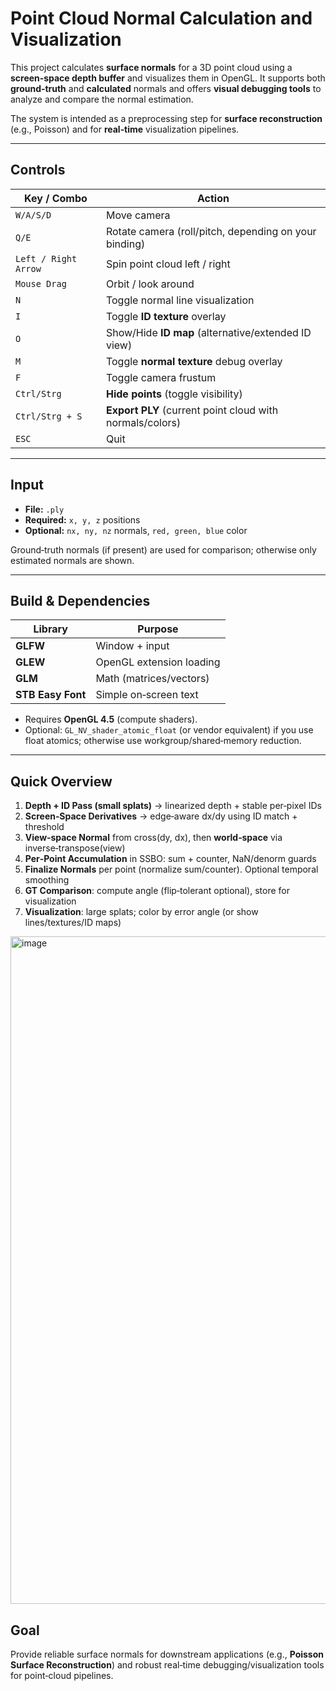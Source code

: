 # Point Cloud Normal Calculation and Visualization 

This project calculates **surface normals** for a 3D point cloud using a **screen‑space depth buffer** and visualizes them in OpenGL. It supports both **ground‑truth** and **calculated** normals and offers **visual debugging tools** to analyze and compare the normal estimation.

The system is intended as a preprocessing step for **surface reconstruction** (e.g., Poisson) and for **real‑time** visualization pipelines.


---

## Controls

| Key / Combo          | Action                                                   |
| -------------------- | -------------------------------------------------------- |
| `W/A/S/D`            | Move camera                                              |
| `Q/E`                | Rotate camera (roll/pitch, depending on your binding)    |
| `Left / Right Arrow` | Spin point cloud left / right                            |
| `Mouse Drag`         | Orbit / look around                                      |
| `N`                  | Toggle normal line visualization                         |
| `I`                  | Toggle **ID texture** overlay                            |
| `O`                  | Show/Hide **ID map** (alternative/extended ID view)      |
| `M`                  | Toggle **normal texture** debug overlay                  |
| `F`                  | Toggle camera frustum                                    |
| `Ctrl/Strg`          | **Hide points** (toggle visibility)                      |
| `Ctrl/Strg + S`      | **Export PLY** (current point cloud with normals/colors) |
| `ESC`                | Quit                                                     |

---

## Input

* **File:** `.ply`
* **Required:** `x, y, z` positions
* **Optional:** `nx, ny, nz` normals, `red, green, blue` color

Ground‑truth normals (if present) are used for comparison; otherwise only estimated normals are shown.

---

## Build & Dependencies

| Library           | Purpose                  |
| ----------------- | ------------------------ |
| **GLFW**          | Window + input           |
| **GLEW**          | OpenGL extension loading |
| **GLM**           | Math (matrices/vectors)  |
| **STB Easy Font** | Simple on‑screen text    |

* Requires **OpenGL 4.5** (compute shaders).
* Optional: `GL_NV_shader_atomic_float` (or vendor equivalent) if you use float atomics; otherwise use workgroup/shared‑memory reduction.

---

## Quick Overview

1. **Depth + ID Pass (small splats)** → linearized depth + stable per‑pixel IDs
2. **Screen‑Space Derivatives** → edge‑aware dx/dy using ID match + threshold
3. **View‑space Normal** from cross(dy, dx), then **world‑space** via inverse‑transpose(view)
4. **Per‑Point Accumulation** in SSBO: sum + counter, NaN/denorm guards
5. **Finalize Normals** per point (normalize sum/counter). Optional temporal smoothing
6. **GT Comparison**: compute angle (flip‑tolerant optional), store for visualization
7. **Visualization**: large splats; color by error angle (or show lines/textures/ID maps)

<img width="1904" height="1068" alt="image" src="https://github.com/user-attachments/assets/9aaa3cd7-2c64-460a-9ef8-51092bfe2ce0" />



## Goal

Provide reliable surface normals for downstream applications (e.g., **Poisson Surface Reconstruction**) and robust real‑time debugging/visualization tools for point‑cloud pipelines.
